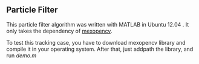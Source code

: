 ##  Particle Filter

This particle filter algorithm was written with MATLAB in Ubuntu 12.04
. It only takes
the dependency of [mexopencv](https://github.com/kyamagu/mexopencv).

To test this tracking case, you have to download mexopencv library and
compile it in your operating system. After that, just addpath the
library, and run *demo.m*

